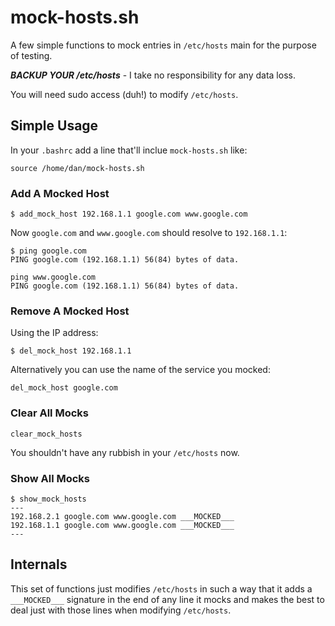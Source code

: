 # mock-hosts.sh

A few simple functions to mock entries in `/etc/hosts` main for the purpose of
testing.

***BACKUP YOUR /etc/hosts*** - I take no responsibility for any data loss.

You will need sudo access (duh!) to modify `/etc/hosts`.

## Simple Usage

In your `.bashrc` add a line that'll inclue `mock-hosts.sh` like:
```
source /home/dan/mock-hosts.sh
```

### Add A Mocked Host

```
$ add_mock_host 192.168.1.1 google.com www.google.com
```

Now `google.com` and `www.google.com` should resolve to `192.168.1.1`:
```
$ ping google.com
PING google.com (192.168.1.1) 56(84) bytes of data.

ping www.google.com
PING google.com (192.168.1.1) 56(84) bytes of data.
```

### Remove A Mocked Host

Using the IP address:
```
$ del_mock_host 192.168.1.1
```

Alternatively you can use the name of the service you mocked:
```
del_mock_host google.com
```

### Clear All Mocks

```
clear_mock_hosts
```

You shouldn't have any rubbish in your `/etc/hosts` now.

### Show All Mocks

```
$ show_mock_hosts 
---
192.168.2.1 google.com www.google.com ___MOCKED___
192.168.1.1 google.com www.google.com ___MOCKED___
---
```

## Internals

This set of functions just modifies `/etc/hosts` in such a way that it adds a
```___MOCKED___``` signature in the end of any line it mocks and makes the best
to deal just with those lines when modifying `/etc/hosts`.
